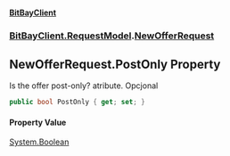 #### [BitBayClient](./index.md 'index')
### [BitBayClient.RequestModel](./BitBayClient-RequestModel.md 'BitBayClient.RequestModel').[NewOfferRequest](./BitBayClient-RequestModel-NewOfferRequest.md 'BitBayClient.RequestModel.NewOfferRequest')
## NewOfferRequest.PostOnly Property
Is the offer post-only? atribute. Opcjonal  
```csharp
public bool PostOnly { get; set; }
```
#### Property Value
[System.Boolean](https://docs.microsoft.com/en-us/dotnet/api/System.Boolean 'System.Boolean')  

